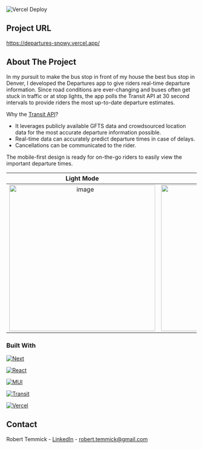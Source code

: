 <!-- PROJECT SHIELDS -->
![Vercel Deploy](https://deploy-badge.vercel.app/vercel/departures-snowy)



## Project URL
https://departures-snowy.vercel.app/



## About The Project
In my pursuit to make the bus stop in front of my house the best bus stop in Denver, I developed the Departures app to give riders real-time departure information. Since road conditions are ever-changing and buses often get stuck in traffic or at stop lights, the app polls the Transit API at 30 second intervals to provide riders the most up-to-date departure estimates.

Why the [Transit API](https://transitapp.com/)?
* It leverages publicly available GFTS data and crowdsourced location data for the most accurate departure information possible.
* Real-time data can accurately predict departure times in case of delays.
* Cancellations can be communicated to the rider.

The mobile-first design is ready for on-the-go riders to easily view the important departure times.

Light Mode             |  Dark Mode
:-------------------------:|:-------------------------:
<img width="386" alt="image" src="https://github.com/user-attachments/assets/d347b99d-0899-4557-a93b-0a316738be1d" /> | <img width="386" alt="image" src="https://github.com/user-attachments/assets/8e4ab37e-6930-403b-a305-93b24f6c7ab2" />



### Built With
[![Next][Next.js]][Next-url]

[![React][React.js]][React-url]

[![MUI][MUI]][MUI-url]

[![Transit][Transit-api]][Transit-url]

[![Vercel][Vercel]][Vercel-url]



## Contact
Robert Temmick - [LinkedIn](https://linkedin.com/in/roberttemmick) - robert.temmick@gmail.com


<!-- MARKDOWN LINKS & IMAGES -->
[Transit-api]: https://img.shields.io/badge/Transit-30B566?style=for-the-badge&logoColor=white
[Transit-url]: https://transitapp.com/
[Next.js]: https://img.shields.io/badge/next.js-000000?style=for-the-badge&logo=nextdotjs&logoColor=white
[Next-url]: https://nextjs.org/
[MUI]: https://img.shields.io/badge/MUI-%230081CB.svg?style=for-the-badge&logo=mui&logoColor=white
[MUI-url]: https://mui.com/
[React.js]: https://img.shields.io/badge/React-20232A?style=for-the-badge&logo=react&logoColor=61DAFB
[React-url]: https://reactjs.org/
[Vercel]: https://img.shields.io/badge/Vercel-000000?style=for-the-badge&logo=vercel&logoColor=white
[Vercel-url]: https://vercel.com/
[linkedin-shield]: https://img.shields.io/badge/-LinkedIn-black.svg?style=for-the-badge&logo=linkedin&colorB=555
[linkedin-url]: https://linkedin.com/in/roberttemmick

